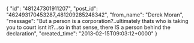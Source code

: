  {
   "id": "481247301911207",
   "post_id": "462493170453287_481209285248342",
   "from_name": "Derek Moran",
   "message": "But a person is a corporation?..ultimately thats who is taking you to court isnt it?...so in that sense, there IS a person behind the declaration",
   "created_time": "2013-02-15T09:03:12+0000"
 }
